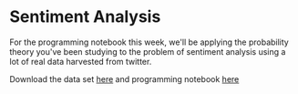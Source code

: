 # Sentiment Analysis

For the programming notebook this week, we'll be applying the probability
theory you've been studying to the problem of sentiment analysis using a lot of
real data harvested from twitter.

Download the data set [here](sentiment_data.zip) and programming notebook [here](sentiment.ipynb)
